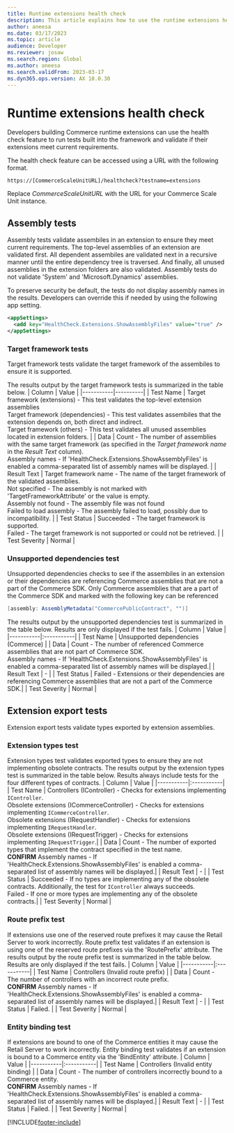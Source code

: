 ```yaml
---
title: Runtime extensions health check
description: This article explains how to use the runtime extensions health check feature.
author: aneesa
ms.date: 03/17/2023
ms.topic: article
audience: Developer
ms.reviewer: josaw
ms.search.region: Global
ms.author: aneesa
ms.search.validFrom: 2023-03-17
ms.dyn365.ops.version: AX 10.0.30
---
```


# Runtime extensions health check

Developers building Commerce runtime extensions can use the health check feature to run tests built into the framework and validate if their extensions meet current requirements.

The health check feature can be accessed using a URL with the following format.
```
https://[CommerceScaleUnitURL]/healthcheck?testname=extensions
```
Replace *CommerceScaleUnitURL* with the URL for your Commerce Scale Unit instance.

## Assembly tests
Assembly tests validate assembiles in an extension to ensure they meet current requirements. The top-level assemblies of an extension are validated first. All dependent assembiles are validated next in a recursive manner until the entire dependency tree is traversed. And finally, all unused assemblies in the extension folders are also validated. Assembly tests do not validate 'System' and 'Microsoft.Dynamics' assemblies.

To preserve security be default, the tests do not display assembly names in the results. Developers can override this if needed by using the following app setting.
``` xml
<appSettings>
  <add key="HealthCheck.Extensions.ShowAssemblyFiles" value="true" />
</appSettings>
```

### Target framework tests
Target framework tests validate the target framework of the assembiles to ensure it is supported.

The results output by the target framework tests is summarized in the table below.
| Column | Value |
|-----------|----------|
| Test Name | Target framework (extensions) - This test validates the top-level extension assemblies<br/>Target framework (dependencies) - This test validates assembiles that the extension depends on, both direct and indirect.<br/>Target framework (others) - This test validates all unused assemblies located in extension folders. |
| Data | Count - The number of assemblies with the same target framework (as specified in the *Target framework name* in the *Result Text* column).<br/> Assembly names - If 'HealthCheck.Extensions.ShowAssemblyFiles' is enabled a comma-separated list of assembly names will be displayed. |
| Result Text | Target framework name - The name of the target framework of the validated assemblies.<br/>Not specified - The assembly is not marked with 'TargetFrameworkAttribute' or the value is empty.<br/>Assembly not found - The assembly file was not found<br/>Failed to load assembly - The assembly failed to load, possibly due to incompatibility. |
| Test Status | Succeeded - The target framework is supported.<br/>Failed - The target framework is not supported or could not be retrieved. |
| Test Severity | Normal |

### Unsupported dependencies test
Unsupported dependencies checks to see if the assembiles in an extension or their dependencies are referencing Commerce assemblies that are not a part of the Commerce SDK. Only Commerce assemblies that are a part of the Commerce SDK and marked with the following key can be referenced 
``` csharp
[assembly: AssemblyMetadata("CommercePublicContract", "")]
```
The results output by the unsupported dependencies test is summarized in the table below. Results are only displayed if the test fails.
| Column | Value |
|-----------|:-----------|
| Test Name | Unsupported dependencies (Commerce) |
| Data | Count - The number of referenced Commerce assemblies that are not part of Commerce SDK.<br/> Assembly names - If 'HealthCheck.Extensions.ShowAssemblyFiles' is enabled a comma-separated list of assembly names will be displayed.|
| Result Text | - |
| Test Status | Failed - Extensions or their dependencies are referencing Commerce assemblies that are not a part of the Commerce SDK.|
| Test Severity | Normal |

## Extension export tests
Extension export tests validate types exported by extension assemblies.

### Extension types test
Extension types test validates exported types to ensure they are not implementing obsolete contracts.
The results output by the extension types test is summarized in the table below. Results always include tests for the four different types of contracts.
| Column | Value |
|-----------|:-----------|
| Test Name | Controllers (IController) - Checks for extensions implementing `IController`.<br/>Obsolete extensions (ICommerceController) - Checks for extensions implementing `ICommerceController`.<br/>Obsolete extensions (IRequestHandler) - Checks for extensions implementing `IRequestHandler`.<br/>Obsolete extensions (IRequestTrigger) - Checks for extensions implementing `IRequestTrigger`.|
| Data | Count - The number of exported types that implement the contract specified in the test name.<br/> **CONFIRM** Assembly names - If 'HealthCheck.Extensions.ShowAssemblyFiles' is enabled a comma-separated list of assembly names will be displayed.|
| Result Text | - |
| Test Status | Succeeded - If no types are implementing any of the obsolete contracts. Additionally, the test for `IController` always succeeds.<br/>Failed - If one or more types are implementing any of the obsolete contracts.|
| Test Severity | Normal |

### Route prefix test
If extensions use one of the reserved route prefixes it may cause the Retail Server to work incorrectly. Route prefix test validates if an extension is using one of the reserved route prefixes via the 'RoutePrefix' attribute. 
The results output by the route prefix test is summarized in the table below. Results are only displayed if the test fails.
| Column | Value |
|-----------|:-----------|
| Test Name | Controllers (Invalid route prefix) |
| Data | Count - The number of controllers with an incorrect route prefix.<br/> **CONFIRM** Assembly names - If 'HealthCheck.Extensions.ShowAssemblyFiles' is enabled a comma-separated list of assembly names will be displayed.|
| Result Text | - |
| Test Status | Failed. |
| Test Severity | Normal |

### Entity binding test
If extensions are bound to one of the Commerce entities it may cause the Retail Server to work incorrectly. Entity binding test validates if an extension is bound to a Commerce entity via the 'BindEntity' attribute. 
| Column | Value |
|-----------|:-----------|
| Test Name | Controllers (Invalid entity binding) |
| Data | Count - The number of controllers incorrectly bound to a Commerce entity.<br/> **CONFIRM** Assembly names - If 'HealthCheck.Extensions.ShowAssemblyFiles' is enabled a comma-separated list of assembly names will be displayed.|
| Result Text | - |
| Test Status | Failed. |
| Test Severity | Normal |


[!INCLUDE[footer-include](../../../includes/footer-banner.md)]
